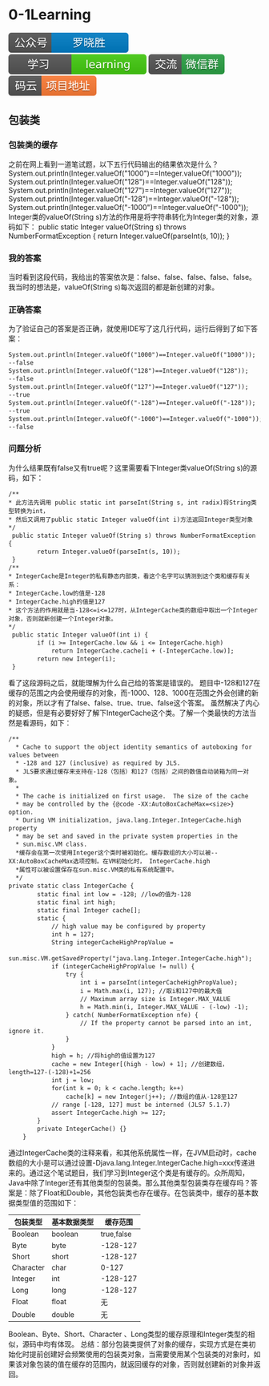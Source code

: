 # 0-1Learning

![alt text](../static/common/svg/luoxiaosheng.svg "公众号")
![alt text](../static/common/svg/luoxiaosheng_learning.svg "学习")
![alt text](../static/common/svg/luoxiaosheng_wechat.svg "微信")
![alt text](../static/common/svg/luoxiaosheng_gitee.svg "码云")

## 包装类

### 包装类的缓存
之前在网上看到一道笔试题，以下五行代码输出的结果依次是什么？
System.out.println(Integer.valueOf("1000")==Integer.valueOf("1000"));
System.out.println(Integer.valueOf("128")==Integer.valueOf("128"));
System.out.println(Integer.valueOf("127")==Integer.valueOf("127"));
System.out.println(Integer.valueOf("-128")==Integer.valueOf("-128"));    
System.out.println(Integer.valueOf("-1000")==Integer.valueOf("-1000"));
Integer类的valueOf(String s)方法的作用是将字符串转化为Integer类的对象，源码如下：
public static Integer valueOf(String s) throws NumberFormatException {
       return Integer.valueOf(parseInt(s, 10));
}

### 我的答案
当时看到这段代码，我给出的答案依次是：false、false、false、false、false。
我当时的想法是，valueOf(String s)每次返回的都是新创建的对象。

### 正确答案
为了验证自己的答案是否正确，就使用IDE写了这几行代码，运行后得到了如下答案：
````
System.out.println(Integer.valueOf("1000")==Integer.valueOf("1000"));   --false
System.out.println(Integer.valueOf("128")==Integer.valueOf("128"));    --false
System.out.println(Integer.valueOf("127")==Integer.valueOf("127"));   --true
System.out.println(Integer.valueOf("-128")==Integer.valueOf("-128"));   --true   
System.out.println(Integer.valueOf("-1000")==Integer.valueOf("-1000"));    --false
````

### 问题分析
为什么结果既有false又有true呢？这里需要看下Integer类valueOf(String s)的源码，如下：
```
/**
* 此方法先调用 public static int parseInt(String s, int radix)将String类型转换为int，
* 然后又调用了public static Integer valueOf(int i)方法返回Integer类型对象
*/
 public static Integer valueOf(String s) throws NumberFormatException {
        return Integer.valueOf(parseInt(s, 10));
 }
/**
* IntegerCache是Integer的私有静态内部类，看这个名字可以猜测到这个类和缓存有关系：
* IntegerCache.low的值是-128
* IntegerCache.high的值是127
* 这个方法的作用就是当-128<=i<=127时，从IntegerCache类的数组中取出一个Integer对象，否则就新创建一个Integer对象。
*/
 public static Integer valueOf(int i) {
        if (i >= IntegerCache.low && i <= IntegerCache.high)
            return IntegerCache.cache[i + (-IntegerCache.low)];
        return new Integer(i);
 }

```
看了这段源码之后，就能理解为什么自己给的答案是错误的。
题目中-128和127在缓存的范围之内会使用缓存的对象，而-1000、128、1000在范围之外会创建的新的对象，所以才有了false、false、true、true、false这个答案。
虽然解决了内心的疑惑，但是有必要好好了解下IntegerCache这个类。了解一个类最快的方法当然是看源码，如下：
````
/**
  * Cache to support the object identity semantics of autoboxing for values between
  * -128 and 127 (inclusive) as required by JLS.
  * JLS要求通过缓存来支持在-128（包括）和127（包括）之间的数值自动装箱为同一对象。
  *
  * The cache is initialized on first usage.  The size of the cache
  * may be controlled by the {@code -XX:AutoBoxCacheMax=<size>} option.
  * During VM initialization, java.lang.Integer.IntegerCache.high property
  * may be set and saved in the private system properties in the
  * sun.misc.VM class.
  *缓存会在第一次使用Integer这个类时被初始化。缓存数组的大小可以被--XX:AutoBoxCacheMax选项控制。在VM初始化时， IntegerCache.high
  *属性可以被设置保存在sun.misc.VM类的私有系统配置中。
  */
private static class IntegerCache {
        static final int low = -128; //low的值为-128
        static final int high;
        static final Integer cache[];
        static {
            // high value may be configured by property
            int h = 127;
            String integerCacheHighPropValue =
                sun.misc.VM.getSavedProperty("java.lang.Integer.IntegerCache.high");
            if (integerCacheHighPropValue != null) {
                try {
                    int i = parseInt(integerCacheHighPropValue);
                    i = Math.max(i, 127); //取i和127中的最大值
                    // Maximum array size is Integer.MAX_VALUE
                    h = Math.min(i, Integer.MAX_VALUE - (-low) -1);
                } catch( NumberFormatException nfe) {
                    // If the property cannot be parsed into an int, ignore it.
                }
            }
            high = h; //将high的值设置为127
            cache = new Integer[(high - low) + 1]; //创建数组，length=127-(-128)+1=256
            int j = low;
            for(int k = 0; k < cache.length; k++)
                cache[k] = new Integer(j++); //数组的值从-128至127
            // range [-128, 127] must be interned (JLS7 5.1.7)
            assert IntegerCache.high >= 127;
        }
        private IntegerCache() {}
    }
````

通过IntegerCache类的注释来看，和其他系统属性一样，在JVM启动时，cache数组的大小是可以通过设置-Djava.lang.Integer.IntegerCache.high=xxx传递进来的。通过这个笔试题目，我们学习到Integer这个类是有缓存的。众所周知，Java中除了Integer还有其他类型的包装类。那么其他类型包装类存在缓存吗？答案是：除了Float和Double，其他包装类也存在缓存。在包装类中，缓存的基本数据类型值的范围如下：

| 包装类型    | 基本数据类型  | 缓存范围| 
| ---- | ---- | ---- |
| Boolean | boolean | true,false| 
| Byte    | byte    | -128-127| 
| Short   | short   | -128-127| 
| Character|    char|     0-127| 
| Integer | int | -128-127| 
| Long    | long  |   -128-127| 
| Float   | float |   无| 
| Double  | double |  无| 

Boolean、Byte、Short、Character 、Long类型的缓存原理和Integer类型的相似，源码中均有体现。
总结：部分包装类提供了对象的缓存，实现方式是在类初始化时提前创建好会频繁使用的包装类对象，当需要使用某个包装类的对象时，如果该对象包装的值在缓存的范围内，就返回缓存的对象，否则就创建新的对象并返回。